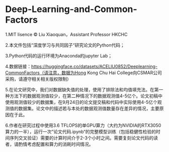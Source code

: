 # Deep-Learning-and-Common-Factors

1.MIT lisence © Liu  Xiaoquan，Assistant Professor HKCHC 

2.本文件包括“深度学习与共同因子“研究论文的Python代码；

3.Python代码的运行环境为Anaconda的jupyter Lab；

4.数据链接：https://huggingface.co/datasets/ACELIU0852/Deeplearning-CommonFactors（请注意，数据为Hong Kong Chu Hai College向CSMAR公司采购，请遵守相关相关版权限制）

5.在论文研究中，我们对数据缺失值的处理，使用了排除法和均值填充法。在第一种方法下的数据观测值较少，在第二种情况下的数据观测值4-5亿个。论文初稿中使用观测值较少的数据集，在9月24日的论文提交稿和代码中实际使用4-5亿个观测值的数据集。论文中的描述若与本处的数据观测值数量存在差异的情况，主要原因在于此。

6.作者在研究过程中使用3.6 TFLOPS的单GPU算力（大约为NVIDIA的RTX3050算力的一半），运行一次”论文代码.ipynb“的完整模型训练（包括稳健性检验的时间序列交叉验证）需要的计算时间介于2-3个小时之间。需要复刻论文代码的读者，请酌情考虑配置和算力的消耗时间情况。
